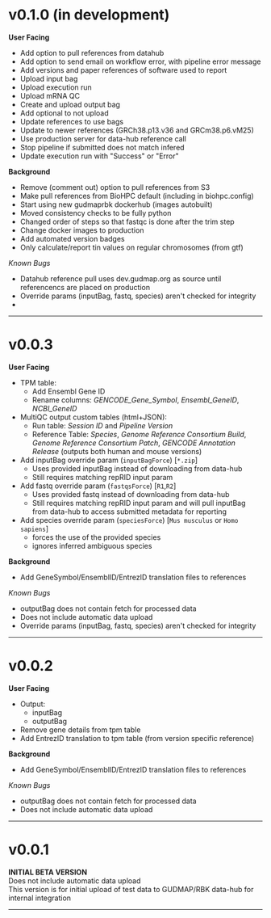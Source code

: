 # v0.1.0 (in development)
**User Facing**
* Add option to pull references from datahub
* Add option to send email on workflow error, with pipeline error message
* Add versions and paper references of software used to report
* Upload input bag
* Upload execution run
* Upload mRNA QC
* Create and upload output bag
* Add optional to not upload
* Update references to use bags
* Update to newer references (GRCh38.p13.v36 and GRCm38.p6.vM25)
* Use production server for data-hub reference call
* Stop pipeline if submitted does not match infered
* Update execution run with "Success" or "Error"

**Background**
* Remove (comment out) option to pull references from S3
* Make pull references from BioHPC default (including in biohpc.config)
* Start using new gudmaprbk dockerhub (images autobuilt)
* Moved consistency checks to be fully python
* Changed order of steps so that fastqc is done after the trim step
* Change docker images to production
* Add automated version badges
* Only calculate/report tin values on regular chromosomes (from gtf)

*Known Bugs*
* Datahub reference pull uses dev.gudmap.org as source until referencencs are placed on production
* Override params (inputBag, fastq, species) aren't checked for integrity
* 

<hr>

# v0.0.3
**User Facing**
* TPM table:
  * Add Ensembl Gene ID
  * Rename columns: *GENCODE_Gene_Symbol*, *Ensembl_GeneID*, *NCBI_GeneID*
* MultiQC output custom tables (html+JSON):
  * Run table: *Session ID* and *Pipeline Version*
  * Reference Table: *Species*, *Genome Reference Consortium Build*, *Genome Reference Consortium Patch*, *GENCODE Annotation Release* (outputs both human and mouse versions)
* Add inputBag override param (`inputBagForce`) [`*.zip`]
  * Uses provided inputBag instead of downloading from data-hub
  * Still requires matching repRID input param
* Add fastq override param (`fastqsForce`) [`R1`,`R2`]
  * Uses provided fastq instead of downloading from data-hub
  * Still requires matching repRID input param and will pull inputBag from data-hub to access submitted metadata for reporting
* Add species override param (`speciesForce`) [`Mus musculus` or `Homo sapiens`]
  * forces the use of the provided species
  * ignores inferred ambiguous species

**Background**
* Add GeneSymbol/EnsemblID/EntrezID translation files to references

*Known Bugs*
* outputBag does not contain fetch for processed data
* Does not include automatic data upload
* Override params (inputBag, fastq, species) aren't checked for integrity

<hr>

# v0.0.2
**User Facing**
* Output:
  * inputBag
  * outputBag
* Remove gene details from tpm table
* Add EntrezID translation to tpm table (from version specific reference)

**Background**
* Add GeneSymbol/EnsemblID/EntrezID translation files to references

*Known Bugs*
* outputBag does not contain fetch for processed data
* Does not include automatic data upload

<hr>

# v0.0.1
**INITIAL BETA VERSION**\
Does not include automatic data upload\
This version is for initial upload of test data to GUDMAP/RBK data-hub for internal integration
<hr>
